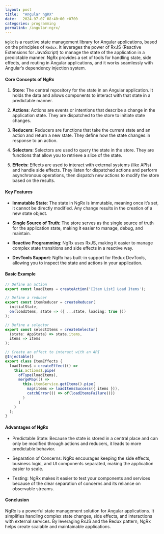 ```yaml
---
layout: post
title:  "Angular ngRX"
date:   2024-07-07 08:40:00 +0700
categories: programming
permalink: /angular-ngrx/
---
```


`NgRx` is a reactive state management library for Angular applications, based on the principles of `Redux`. It leverages the power of RxJS (Reactive Extensions for JavaScript) to manage the state of the application in a predictable manner. NgRx provides a set of tools for handling state, side effects, and routing in Angular applications, and it works seamlessly with Angular’s dependency injection system.

#### Core Concepts of NgRx

1. **Store**: The central repository for the state in an Angular application. It holds the data and allows components to interact with that state in a predictable manner.

2. **Actions**: Actions are events or intentions that describe a change in the application state. They are dispatched to the store to initiate state changes.

3. **Reducers**: Reducers are functions that take the current state and an action and return a new state. They define how the state changes in response to an action.

4. **Selectors**: Selectors are used to query the state in the store. They are functions that allow you to retrieve a slice of the state.

5. **Effects**: Effects are used to interact with external systems (like APIs) and handle side effects. They listen for dispatched actions and perform asynchronous operations, then dispatch new actions to modify the store based on the results.

#### Key Features

- **Immutable State**: The state in NgRx is immutable, meaning once it’s set, it cannot be directly modified. Any change results in the creation of a new state object.
  
- **Single Source of Truth**: The store serves as the single source of truth for the application state, making it easier to manage, debug, and maintain.

- **Reactive Programming**: NgRx uses RxJS, making it easier to manage complex state transitions and side effects in a reactive way.

- **DevTools Support**: NgRx has built-in support for Redux DevTools, allowing you to inspect the state and actions in your application.

#### Basic Example

```typescript
// Define an action
export const loadItems = createAction('[Item List] Load Items');

// Define a reducer
export const itemReducer = createReducer(
  initialState,
  on(loadItems, state => ({ ...state, loading: true }))
);

// Define a selector
export const selectItems = createSelector(
  (state: AppState) => state.items,
  items => items
);

// Create an effect to interact with an API
@Injectable()
export class ItemEffects {
  loadItems$ = createEffect(() =>
    this.actions$.pipe(
      ofType(loadItems),
      mergeMap(() =>
        this.itemService.getItems().pipe(
          map(items => loadItemsSuccess({ items })),
          catchError(() => of(loadItemsFailure()))
        )
      )
    )
  );
}
```

#### Advantages of NgRx
- Predictable State: Because the state is stored in a central place and can only be modified through actions and reducers, it leads to more predictable behavior.

- Separation of Concerns: NgRx encourages keeping the side effects, business logic, and UI components separated, making the application easier to scale.

- Testing: NgRx makes it easier to test your components and services because of the clear separation of concerns and its reliance on observable streams.

#### Conclusion
NgRx is a powerful state management solution for Angular applications. It simplifies handling complex state changes, side effects, and interactions with external services. By leveraging RxJS and the Redux pattern, NgRx helps create scalable and maintainable applications.